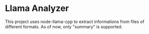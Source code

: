# Llama Analyzer

This project uses node-llama-cpp to extract informations from files of different formats. As of now, only "summary" is supported.
